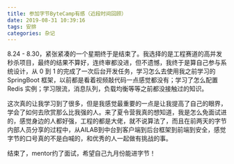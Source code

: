 ```yaml
---
title: 参加字节ByteCamp有感（近段时间回顾）
date: 2019-08-31 10:39:16
tags: 安排
categories: 杂记
---
```


8.24 - 8.30，紧张紧凑的一个星期终于是结束了。我选择的是工程赛道的高并发秒杀项目，最终的结果不算好，连终审都没进，但不遗憾，我终于是算自己参与系统设计，从 0 到 1 的完成了一次后台开发任务，学习怎么去使用我之前学习的 SpringBoot 框架，以前都是看着视频敲代码一点感觉都没有；学习了怎么配置 Redis 实例；学习限流，消息队列，负载均衡等等之前都没接触过的知识。

这次真的让我学习到了很多，但是我感觉最重要的一点是让我提高了自己的眼界，学会了如何去欣赏那么比我强的人。来了夏令营我真的想知道，我是怎么免面试进的，感觉身边的人都好强，工程的都是大佬，就不说算法了，而且在前两天的字节内部人员分享的过程中，从AILAB到中台到客户端到后台框架到前端到安全，感觉字节的口号真的不是白喊的，和优秀的人一起做有挑战的事。

结束了，mentor约了面试，希望自己九月份能进字节！